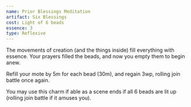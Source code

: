 ```yaml
---
name: Prior Blessings Meditation
artifact: Six Blessings
cost: Light of 6 beads
essence: 3
type: Reflexive
---
```


The movements of creation (and the things inside) fill everything with essence. Your prayers filled the beads, and now you empty them to begin anew.

Refill your mote by 5m for each bead (30m), and regain 3wp, rolling join battle once again.

You may use this charm if able as a scene ends if all 6 beads are lit up (rolling join battle if it amuses you).
